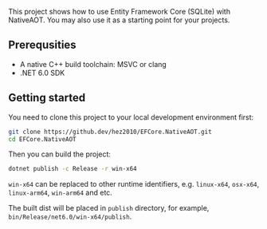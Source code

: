 This project shows how to use Entity Framework Core (SQLite) with NativeAOT. You may also use it as a starting point for your projects.

## Prerequsities
- A native C++ build toolchain: MSVC or clang
- .NET 6.0 SDK

## Getting started
You need to clone this project to your local development environment first:

```bash
git clone https://github.dev/hez2010/EFCore.NativeAOT.git
cd EFCore.NativeAOT
```

Then you can build the project:

```bash
dotnet publish -c Release -r win-x64
```

`win-x64` can be replaced to other runtime identifiers, e.g. `linux-x64`, `osx-x64`, `linux-arm64`, `win-arm64` and etc.

The built dist will be placed in `publish` directory, for example,  `bin/Release/net6.0/win-x64/publish`.